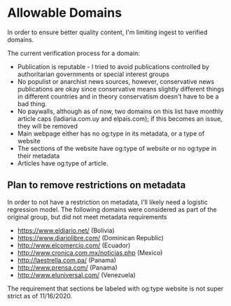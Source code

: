 # Allowable Domains

In order to ensure better quality content, I'm limiting ingest to verified domains.

The current verification process for a domain:
- Publication is reputable - I tried to avoid publications controlled by authoritarian governments or special interest groups
- No populist or anarchist news sources, however, conservative news publications are okay since conservative means slightly different things in different countries and in theory conservatism doesn't have to be a bad thing.
- No paywalls, although as of now, two domains on this list have monthly article caps (ladiaria.com.uy and elpais.com); if this becomes an issue, they will be removed
- Main webpage either has no og:type in its metadata, or a type of website
- The sections of the website have og:type of website or no og:type in their  metadata
- Articles have og:type of article.

## Plan to remove restrictions on metadata

In order to not have a restriction on metadata, I'll likely need a logistic regression model. The following domains were considered as part of the original group, but did not meet metadata requirements

- https://www.eldiario.net/ (Bolivia)
- https://www.diariolibre.com/ (Dominican Republic)
- http://www.elcomercio.com/ (Ecuador)
- http://www.cronica.com.mx/noticias.php (Mexico)
- http://laestrella.com.pa/ (Panama)
- http://www.prensa.com/ (Panama)
- http://www.eluniversal.com/ (Venezuela)

The requirement that sections be labeled with og:type website is not super strict as of 11/16/2020.
